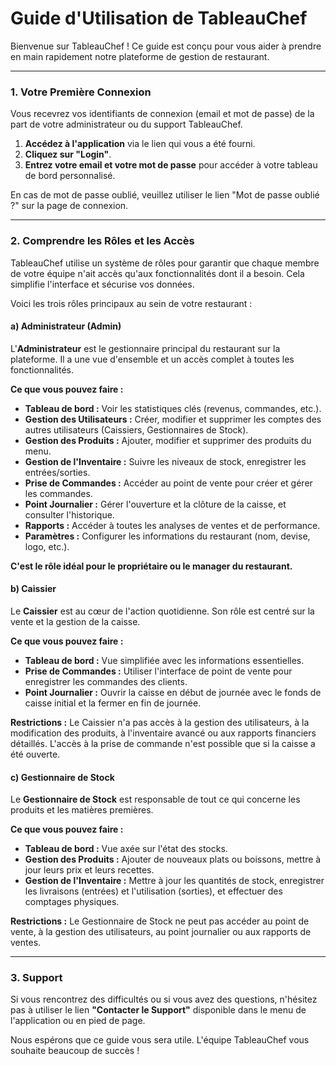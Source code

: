 
# Guide d'Utilisation de TableauChef

Bienvenue sur TableauChef ! Ce guide est conçu pour vous aider à prendre en main rapidement notre plateforme de gestion de restaurant.

---

### 1. Votre Première Connexion

Vous recevrez vos identifiants de connexion (email et mot de passe) de la part de votre administrateur ou du support TableauChef.

1.  **Accédez à l'application** via le lien qui vous a été fourni.
2.  **Cliquez sur "Login"**.
3.  **Entrez votre email et votre mot de passe** pour accéder à votre tableau de bord personnalisé.

En cas de mot de passe oublié, veuillez utiliser le lien "Mot de passe oublié ?" sur la page de connexion.

---

### 2. Comprendre les Rôles et les Accès

TableauChef utilise un système de rôles pour garantir que chaque membre de votre équipe n'ait accès qu'aux fonctionnalités dont il a besoin. Cela simplifie l'interface et sécurise vos données.

Voici les trois rôles principaux au sein de votre restaurant :

#### a) Administrateur (Admin)

L'**Administrateur** est le gestionnaire principal du restaurant sur la plateforme. Il a une vue d'ensemble et un accès complet à toutes les fonctionnalités.

**Ce que vous pouvez faire :**
*   **Tableau de bord :** Voir les statistiques clés (revenus, commandes, etc.).
*   **Gestion des Utilisateurs :** Créer, modifier et supprimer les comptes des autres utilisateurs (Caissiers, Gestionnaires de Stock).
*   **Gestion des Produits :** Ajouter, modifier et supprimer des produits du menu.
*   **Gestion de l'Inventaire :** Suivre les niveaux de stock, enregistrer les entrées/sorties.
*   **Prise de Commandes :** Accéder au point de vente pour créer et gérer les commandes.
*   **Point Journalier :** Gérer l'ouverture et la clôture de la caisse, et consulter l'historique.
*   **Rapports :** Accéder à toutes les analyses de ventes et de performance.
*   **Paramètres :** Configurer les informations du restaurant (nom, devise, logo, etc.).

**C'est le rôle idéal pour le propriétaire ou le manager du restaurant.**

#### b) Caissier

Le **Caissier** est au cœur de l'action quotidienne. Son rôle est centré sur la vente et la gestion de la caisse.

**Ce que vous pouvez faire :**
*   **Tableau de bord :** Vue simplifiée avec les informations essentielles.
*   **Prise de Commandes :** Utiliser l'interface de point de vente pour enregistrer les commandes des clients.
*   **Point Journalier :** Ouvrir la caisse en début de journée avec le fonds de caisse initial et la fermer en fin de journée.

**Restrictions :** Le Caissier n'a pas accès à la gestion des utilisateurs, à la modification des produits, à l'inventaire avancé ou aux rapports financiers détaillés. L'accès à la prise de commande n'est possible que si la caisse a été ouverte.

#### c) Gestionnaire de Stock

Le **Gestionnaire de Stock** est responsable de tout ce qui concerne les produits et les matières premières.

**Ce que vous pouvez faire :**
*   **Tableau de bord :** Vue axée sur l'état des stocks.
*   **Gestion des Produits :** Ajouter de nouveaux plats ou boissons, mettre à jour leurs prix et leurs recettes.
*   **Gestion de l'Inventaire :** Mettre à jour les quantités de stock, enregistrer les livraisons (entrées) et l'utilisation (sorties), et effectuer des comptages physiques.

**Restrictions :** Le Gestionnaire de Stock ne peut pas accéder au point de vente, à la gestion des utilisateurs, au point journalier ou aux rapports de ventes.

---

### 3. Support

Si vous rencontrez des difficultés ou si vous avez des questions, n'hésitez pas à utiliser le lien **"Contacter le Support"** disponible dans le menu de l'application ou en pied de page.

Nous espérons que ce guide vous sera utile. L'équipe TableauChef vous souhaite beaucoup de succès !
